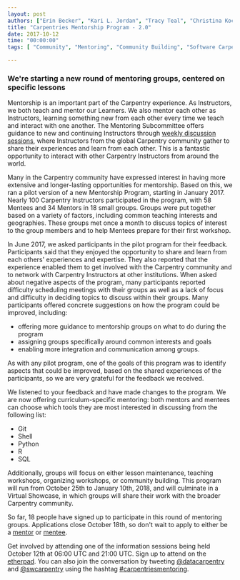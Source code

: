 ```yaml
---
layout: post
authors: ["Erin Becker", "Kari L. Jordan", "Tracy Teal", "Christina Koch"]  
title: "Carpentries Mentorship Program - 2.0"
date: 2017-10-12
time: "00:00:00"
tags: [ "Community", "Mentoring", "Community Building", "Software Carpentry"]

---
```


### We're starting a new round of mentoring groups, centered on specific lessons

Mentorship is an important part of the Carpentry experience. As Instructors, we both teach and mentor our Learners. We also mentor each other as Instructors, learning something new from each other every time we teach and interact with one another. The Mentoring Subcommittee offers guidance to new and continuing Instructors through [weekly discussion sessions](http://pad.software-carpentry.org/instructor-discussion), where Instructors from the global Carpentry community gather to share their experiences and learn from each other. This is a fantastic opportunity to interact with other Carpentry Instructors from around the world. 

Many in the Carpentry community have expressed interest in having more extensive and longer-lasting opportunities for mentorship. Based on this, we ran a pilot version of a new Mentorship Program, starting in January 2017. Nearly 100 Carpentry Instructors participated in the program, with 58 Mentees and 34 Mentors in 18 small groups. Groups were put together based on a variety of factors, including common teaching interests and geographies. These groups met once a month to discuss topics of interest to the group members and to help Mentees prepare for their first workshop. 

In June 2017, we asked participants in the pilot program for their feedback. Participants said that they enjoyed the opportunity to share and learn from each others' experiences and expertise. They also reported that the experience enabled them to get involved with the Carpentry community and to network with Carpentry Instructors at other institutions. When asked about negative aspects of the program, many participants reported difficulty scheduling meetings with their groups as well as a lack of focus and difficulty in deciding topics to discuss within their groups. Many participants offered concrete suggestions on how the program could be improved, including: 

- offering more guidance to mentorship groups on what to do during the program
- assigning groups specifically around common interests and goals
- enabling more integration and communication among groups. 

As with any pilot program, one of the goals of this program was to identify aspects that could be improved, based on the shared experiences of the participants, so we are very grateful for the feedback we received.

We listened to your feedback and have made changes to the program. We are now offering curriculum-specific mentoring: both mentors and mentees can choose which tools they are most interested in discussing from the following list:

- Git  
- Shell  
- Python  
- R  
- SQL  

Additionally, groups will focus on either lesson maintenance, teaching workshops, organizing workshops, or community building. This program will run from October 25th to January 10th, 2018, and will culminate in a Virtual Showcase, in which groups will share their work with the broader Carpentry community. 

So far, 18 people have signed up to participate in this round of mentoring groups. Applications close October 18th, so don't wait to apply to either be a [mentor](https://docs.google.com/forms/d/e/1FAIpQLSeXy0994S0wy0IYi6Nv1HF9cwENsiSFLy8-2E_RI803M9zCzw/viewform?usp=send_form) or [mentee](https://docs.google.com/forms/d/e/1FAIpQLScA9sfmM1gJhkJEn5GDpowUu_QSV-7gDrTCoWHoLOvdukuVBw/viewform). 

Get involved by attending one of the information sessions being held October 12th at 06:00 UTC and 21:00 UTC. Sign up to attend on the [etherpad](http://pad.software-carpentry.org/mentorship-info). You can also join the conversation by tweeting [@datacarpentry](https://twitter.com/datacarpentry) and [@swcarpentry](https://twitter.com/swcarpentry) using the hashtag [#carpentriesmentoring](https://twitter.com/search?q=%23CarpentriesMentoring&src=tyah).


